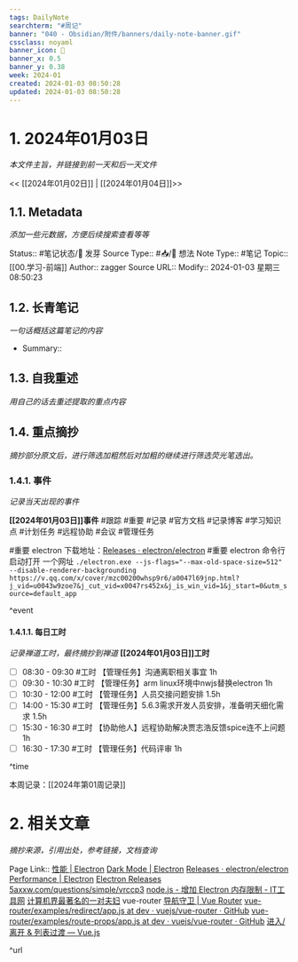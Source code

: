 ```yaml
---
tags: DailyNote
searchterm: "#周记"
banner: "040 - Obsidian/附件/banners/daily-note-banner.gif"
cssclass: noyaml
banner_icon: 💌
banner_x: 0.5
banner_y: 0.38
week: 2024-01
created: 2024-01-03 08:50:28
updated: 2024-01-03 08:50:28
---
```


# 1. 2024年01月03日

_本文件主旨，并链接到前一天和后一天文件_

<< [[2024年01月02日]] | [[2024年01月04日]]>>

## 1.1. Metadata

_添加一些元数据，方便后续搜索查看等等_

Status:: #笔记状态/🌱 发芽
Source Type:: #📥/💭 想法 
Note Type:: #笔记
Topic:: [[00.学习-前端]]
Author:: zagger
Source URL::
Modify:: 2024-01-03 星期三 08:50:23

## 1.2. 长青笔记

_一句话概括这篇笔记的内容_

- Summary::

## 1.3. 自我重述

_用自己的话去重述提取的重点内容_

## 1.4. 重点摘抄

_摘抄部分原文后，进行筛选加粗然后对加粗的继续进行筛选荧光笔选出。_

### 1.4.1. 事件

_记录当天出现的事件_

**[[2024年01月03日]]事件** 
#跟踪 #重要 #记录 #官方文档 #记录博客 #学习知识点 #计划任务 #远程协助 #会议 #管理任务

#重要 electron 下载地址：[Releases · electron/electron](https://github.com/electron/electron/releases)
#重要 electron 命令行启动打开 一个网址 `./electron.exe --js-flags="--max-old-space-size=512" --disable-renderer-backgrounding https://v.qq.com/x/cover/mzc00200whsp9r6/a0047l69jnp.html?j_vid=u0043w9zoe7&j_cut_vid=x0047rs452x&j_is_win_vid=1&j_start=0&utm_source=default_app `

^event

#### 1.4.1.1. 每日工时

_记录禅道工时，最终摘抄到禅道_
**[[2024年01月03日]]工时**
- [ ] 08:30 - 09:30 #工时 【管理任务】沟通离职相关事宜 1h
- [ ] 09:30 - 10:30 #工时 【管理任务】arm linux环境中nwjs替换electron 1h
- [ ] 10:30 - 12:00 #工时 【管理任务】人员交接问题安排 1.5h
- [ ] 14:00 - 15:30 #工时 【管理任务】5.6.3需求开发人员安排，准备明天细化需求 1.5h
- [ ] 15:30 - 16:30 #工时 【协助他人】远程协助解决贾志浩反馈spice连不上问题 1h
- [ ] 16:30 - 17:30 #工时 【管理任务】代码评审 1h

^time

本周记录：[[2024年第01周记录]]

# 2. 相关文章

_摘抄来源，引用出处，参考链接，文档查询_

Page Link::
[性能 | Electron](https://www.electronjs.org/zh/docs/latest/tutorial/performance)
[Dark Mode | Electron](https://www.electronjs.org/zh/docs/latest/tutorial/dark-mode)
[Releases · electron/electron](https://github.com/electron/electron/releases)
[Performance | Electron](https://www.electronjs.org/docs/latest/tutorial/performance)
[Electron Releases](https://releases.electronjs.org/releases/stable)
[5axxw.com/questions/simple/vrccp3](https://www.5axxw.com/questions/simple/vrccp3)
[node.js - 增加 Electron 内存限制 - IT工具网](https://www.coder.work/article/7517257)
[计算机界最著名的一对夫妇](https://mp.weixin.qq.com/s/tjHGBPlJ6YW38qeCSsqLbw)
vue-router
[导航守卫 | Vue Router](https://v3.router.vuejs.org/zh/guide/advanced/navigation-guards.html#%E8%B7%AF%E7%94%B1%E7%8B%AC%E4%BA%AB%E7%9A%84%E5%AE%88%E5%8D%AB)
[vue-router/examples/redirect/app.js at dev · vuejs/vue-router · GitHub](https://github.com/vuejs/vue-router/blob/dev/examples/redirect/app.js)
[vue-router/examples/route-props/app.js at dev · vuejs/vue-router · GitHub](https://github.com/vuejs/vue-router/blob/dev/examples/route-props/app.js)
[进入/离开 & 列表过渡 — Vue.js](https://v2.cn.vuejs.org/v2/guide/transitions.html)

^url
